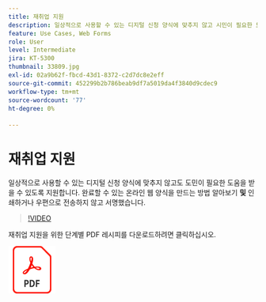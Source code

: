 ```yaml
---
title: 재취업 지원
description: 일상적으로 사용할 수 있는 디지털 신청 양식에 맞추지 않고 시민이 필요한 도움을 받을 수 있도록 지원
feature: Use Cases, Web Forms
role: User
level: Intermediate
jira: KT-5300
thumbnail: 33809.jpg
exl-id: 02a9b62f-fbcd-43d1-8372-c2d7dc8e2eff
source-git-commit: 452299b2b786beab9df7a5019da4f3840d9cdec9
workflow-type: tm+mt
source-wordcount: '77'
ht-degree: 0%

---
```


# 재취업 지원

일상적으로 사용할 수 있는 디지털 신청 양식에 맞추지 않고도 도민이 필요한 도움을 받을 수 있도록 지원합니다. 완료할 수 있는 온라인 웹 양식을 만드는 방법 알아보기 **및** 인쇄하거나 우편으로 전송하지 않고 서명했습니다.

>[!VIDEO](https://video.tv.adobe.com/v/33809?quality=12&learn=on&hidetitle=true)

재취업 지원을 위한 단계별 PDF 레시피를 다운로드하려면 클릭하십시오.

[![PDF 레시피 다운로드](../assets/acrobat_PDF_96.png)](../assets/UseCaseRecipe-EN-CreatingWebForms-Reemployment.pdf)
